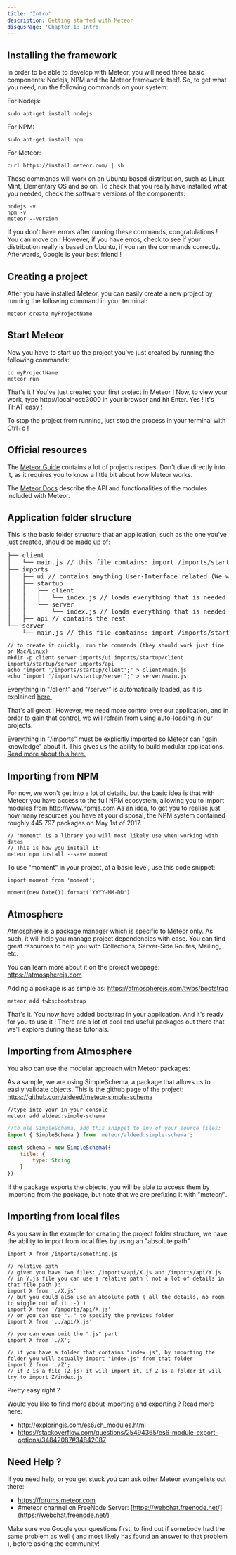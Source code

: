 ```yaml
---
title: 'Intro'
description: Getting started with Meteor
disqusPage: 'Chapter 1: Intro'
---
```


## Installing the framework
In order to be able to develop with Meteor, you will need three basic components: Nodejs, NPM and the Meteor framework itself.
So, to get what you need, run the following commands on your system:

For Nodejs:
```
sudo apt-get install nodejs
```

For NPM:
```
sudo apt-get install npm
```

For Meteor:
```
curl https://install.meteor.com/ | sh
```

These commands will work on an Ubuntu based distribution, such as Linux Mint, Elementary OS and so on.
To check that you really have installed what you needed, check the software versions of the components:
```
nodejs -v
npm -v
meteor --version
```
If you don't have errors after running these commands, congratulations ! You can move on ! 
However, if you have erros, check to see if your distribution really is based on Ubuntu, 
if you ran the commands correctly. Afterwards, Google is your best friend ! 

## Creating a project

After you have installed Meteor, you can easily create a new project by running the following command in your terminal:

```
meteor create myProjectName
```

## Start Meteor

Now you have to start up the project you've just created by running the following commands:

```
cd myProjectName
meteor run
```

That's it ! You've just created your first project in Meteor !
Now, to view your work, type http://localhost:3000 in your browser and hit Enter.
Yes ! It's THAT easy !

To stop the project from running, just stop the process in your terminal with Ctrl+c !

## Official resources

The [Meteor Guide](https://guide.meteor.com) contains a lot of projects recipes.
Don't dive directly into it, as it requires you to know a little bit about how Meteor works.

The [Meteor Docs](https://guide.meteor.com) describe the API and functionalities of the modules included with Meteor.

## Application folder structure

This is the basic folder structure that an application, such as the one you've just created, should be made up of:

<pre>
├── client 
│   └── main.js // this file contains: import /imports/startup/client
├── imports
│   ├── ui // contains anything User-Interface related (We won't cover UI in this Chapter)
│   ├── startup
│   │   ├── client
│   │   │   └── index.js // loads everything that is needed for the client to function (ex: routes, jQuery plugins, css, anything concerning the client)
│   │   └── server
│   │       └── index.js // loads everything that is needed for the server to function
│   ├── api // contains the rest
└── server 
    └── main.js // this file contains: import /imports/startup/server
</pre>

```
// to create it quickly, run the commands (they should work just fine on Mac/Linux)
mkdir -p client server imports/ui imports/startup/client imports/startup/server imports/api
echo "import '/imports/startup/client';" > client/main.js
echo "import '/imports/startup/server';" > server/main.js
```


Everything in "/client" and "/server" is automatically loaded, as it is explained [here.](https://guide.meteor.com/structure.html#load-order)

That's all great ! However, we need more control over our application, and in order to gain that control,
we will refrain from using auto-loading in our projects.

Everything in "/imports" must be explicitly imported so Meteor can "gain knowledge" about it.
This gives us the ability to build modular applications.
[Read more about this here.](https://danmartensen.svbtle.com/build-better-apps-with-es6-modules)


## Importing from NPM

For now, we won't get into a lot of details, but the basic idea is that with Meteor you have access to the full NPM ecosystem, allowing you to import
modules from http://www.npmjs.com
As an idea, to get you to realise just how many resources you have at your disposal, the NPM system contained roughly 445 797 packages on May 1st of 2017.

```
// "moment" is a library you will most likely use when working with dates
// This is how you install it:
meteor npm install --save moment
```

To use "moment" in your project, at a basic level, use this code snippet:
```
import moment from 'moment';

moment(new Date()).format('YYYY-MM-DD')
```

## Atmosphere

Atmosphere is a package manager which is specific to Meteor only. As such, it will help you manage project dependencies with ease.
You can find great resources to help you with Collections, Server-Side Routes, Mailing, etc.

You can learn more about it on the project webpage: https://atmospherejs.com

Adding a package is as simple as:
https://atmospherejs.com/twbs/bootstrap

```
meteor add twbs:bootstrap
```

That's it. You now have added bootstrap in your application. And it's ready for you to use it !
There are a lot of cool and useful packages out there that we'll explore during these tutorials.

## Importing from Atmosphere
You also can use the modular approach with Meteor packages:

As a sample, we are using SimpleSchema, a package that allows us to easily validate objects.
This is the github page of the project: https://github.com/aldeed/meteor-simple-schema

```
//type into your in your console
meteor add aldeed:simple-schema
```

```js
//to use SimpleSchema, add this snippet to any of your source files:
import { SimpleSchema } from 'meteor/aldeed:simple-schema';

const schema = new SimpleSchema({
    title: {
        type: String
    }
})
```

If the package exports the objects, you will be able to access them by importing from the package, but note that we are prefixing it with "meteor/".

## Importing from local files

As you saw in the example for creating the project folder structure, we have the ability to import from local files by using an "absolute path"
```
import X from /imports/something.js
```

```
// relative path
// given you have two files: /imports/api/X.js and /imports/api/Y.js
// in Y.js file you can use a relative path ( not a lot of details in that file path ):
import X from './X.js'
// but you could also use an absolute path ( all the details, no room to wiggle out of it :-) )
import X from '/imports/api/X.js'
// or you can use ".." to specify the previous folder
import X from '../api/X.js'

// you can even omit the ".js" part
import X from './X';

// if you have a folder that contains "index.js", by importing the folder you will actually import "index.js" from that folder
import Z from './Z';
// if Z is a file (Z.js) it will import it, if Z is a folder it will try to import Z/index.js
```

Pretty easy right ?

Would you like to find more about importing and exporting ? Read more here:
- http://exploringjs.com/es6/ch_modules.html
- https://stackoverflow.com/questions/25494365/es6-module-export-options/34842087#34842087


## Need Help ?

If you need help, or you get stuck you can ask other Meteor evangelists out there:
- https://forums.meteor.com
- #meteor channel on FreeNode Server: [https://webchat.freenode.net/](https://webchat.freenode.net/)

Make sure you Google your questions first, to find out if somebody had the same problem as well ( and most likely has found an answer to that problem ), before asking the community!
